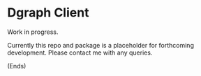 # Dgraph Client #

Work in progress.

Currently this repo and package is a placeholder for forthcoming development. Please contact me with any queries.

(Ends)
